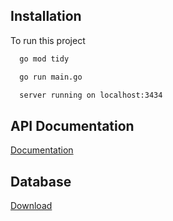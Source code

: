 
## Installation

To run this project

```bash
  go mod tidy
```

```bash
  go run main.go
```
```bash
  server running on localhost:3434
```

## API Documentation

[Documentation](https://documenter.getpostman.com/view/27589244/2sA3kYiKin)


## Database

[Download](https://drive.google.com/file/d/1a4xiVGz5_iPTouOz7TG97jldA61nq7yZ/view?usp=sharing)


